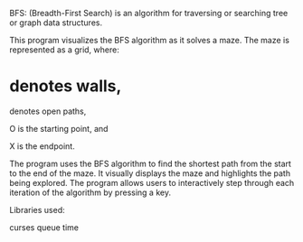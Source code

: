 BFS: (Breadth-First Search) is an algorithm for traversing or searching tree or graph data structures.

This program visualizes the BFS algorithm as it solves a maze. The maze is represented as a grid, where:
# denotes walls,

denotes open paths,

O is the starting point, and

X is the endpoint.

The program uses the BFS algorithm to find the shortest path from the start to the end of the maze. It visually displays the maze and highlights the path being explored. The program allows users to interactively step through each iteration of the algorithm by pressing a key.

Libraries used:

curses
queue
time
